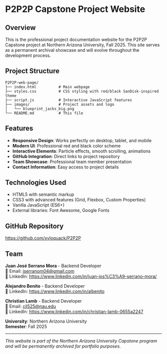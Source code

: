 # P2P2P Capstone Project Website

## Overview
This is the professional project documentation website for the P2P2P Capstone project at Northern Arizona University, Fall 2025. This site serves as a permanent archival showcase and will evolve throughout the development process.

## Project Structure
```
P2P2P-web-page/
├── index.html          # Main webpage
├── styles.css          # CSS styling with red/black SanDisk-inspired theme  
├── script.js           # Interactive JavaScript features
├── images/             # Project assets and logo
│   └── blueprint_jacks_big.png
└── README.md           # This file
```

## Features
- **Responsive Design**: Works perfectly on desktop, tablet, and mobile
- **Modern UI**: Professional red and black color scheme
- **Interactive Elements**: Particle effects, smooth scrolling, animations
- **GitHub Integration**: Direct links to project repository
- **Team Showcase**: Professional team member presentation
- **Contact Information**: Easy access to project details

## Technologies Used
- HTML5 with semantic markup
- CSS3 with advanced features (Grid, Flexbox, Custom Properties)
- Vanilla JavaScript (ES6+)
- External libraries: Font Awesome, Google Fonts

## GitHub Repository
https://github.com/xyloquack/P2P2P

## Team
**Juan José Serrano Mora** - Backend Developer  
📧 Email: jserranom04@gmail.com  
🔗 LinkedIn: https://www.linkedin.com/in/juan-jos%C3%A9-serrano-mora/

**Alejandro Benito** - Backend Developer  
🔗 LinkedIn: https://www.linkedin.com/in/albenito

**Christian Lamb** - Backend Developer  
📧 Email: cjl525@nau.edu  
🔗 LinkedIn: https://www.linkedin.com/in/christian-lamb-0655a2247


**University**: Northern Arizona University  
**Semester**: Fall 2025

---
*This website is part of the Northern Arizona University Capstone program and will be permanently archived for portfolio purposes.*
